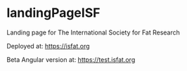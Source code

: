 # landingPageISF
Landing page for The International Society for Fat Research

Deployed at:
https://isfat.org

Beta Angular version at:
https://test.isfat.org

